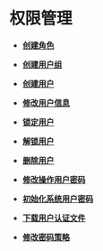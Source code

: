 # 权限管理<a name="ZH-CN_TOPIC_0174499502"></a>

-   **[创建角色](创建角色-177.md)**  

-   **[创建用户组](创建用户组-178.md)**  

-   **[创建用户](创建用户-179.md)**  

-   **[修改用户信息](修改用户信息-180.md)**  

-   **[锁定用户](锁定用户-181.md)**  

-   **[解锁用户](解锁用户-182.md)**  

-   **[删除用户](删除用户-183.md)**  

-   **[修改操作用户密码](修改操作用户密码-184.md)**  

-   **[初始化系统用户密码](初始化系统用户密码-185.md)**  

-   **[下载用户认证文件](下载用户认证文件-186.md)**  

-   **[修改密码策略](修改密码策略-187.md)**  


